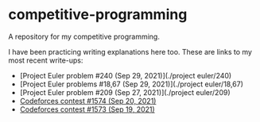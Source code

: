 # competitive-programming
A repository for my competitive programming. 

I have been practicing writing explanations here too. These are links to my most recent write-ups:
* [Project Euler problem #240 (Sep 29, 2021)](./project euler/240)
* [Project Euler problems #18,67 (Sep 29, 2021)](./project euler/18,67)
* [Project Euler problem #209 (Sep 27, 2021)](./project euler/209)
* [Codeforces contest #1574 (Sep 20, 2021)](./codeforces/1574)
* [Codeforces contest #1573 (Sep 19, 2021)](./codeforces/1573)
